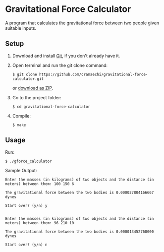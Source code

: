 # Gravitational Force Calculator
A program that calculates the gravitational force between two people given suitable inputs.

## Setup
1. Download and install [Git](https://git-scm.com/downloads), if you don't already have it.

2. Open terminal and run the git clone command:

   ```
   $ git clone https://github.com/cramaechi/gravitational-force-calculator.git
   ```
    or [download as ZIP](https://github.com/cramaechi/gravitational-force-calculator/archive/master.zip).

3. Go to the project folder:

   ```
   $ cd gravitational-force-calculator
   ```

4. Compile:

   ```
   $ make
   ```
   
## Usage
Run:

```
$ ./gforce_calculator
```

Sample Output:
```
Enter the masses (in kilograms) of two objects and the distance (in meters) between them: 100 150 6                                                                                                                                           
                                                                                                                                                                                                                                              
The gravitational force between the two bodies is 0.000027804166667 dynes                                                                                                                                                                     
                                                                                                                                                                                                                                              
Start over? (y/n) y                                                                                                                                                                                                                           
                                                                                                                                                                                                                                              
                                                                                                                                                                                                                                              
Enter the masses (in kilograms) of two objects and the distance (in meters) between them: 96 210 10                                                                                                                                           
                                                                                                                                                                                                                                              
The gravitational force between the two bodies is 0.000013452768000 dynes                                                                                                                                                                     
                                                                                                                                                                                                                                              
Start over? (y/n) n
```
